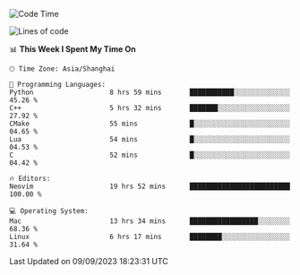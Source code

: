 <!--START_SECTION:waka-->
![Code Time](http://img.shields.io/badge/Code%20Time-1%2C567%20hrs%2035%20mins-blue)

![Lines of code](https://img.shields.io/badge/From%20Hello%20World%20I%27ve%20Written-286.3%20thousand%20lines%20of%20code-blue)

📊 **This Week I Spent My Time On** 

```text
🕑︎ Time Zone: Asia/Shanghai

💬 Programming Languages: 
Python                   8 hrs 59 mins       ███████████░░░░░░░░░░░░░░   45.26 % 
C++                      5 hrs 32 mins       ███████░░░░░░░░░░░░░░░░░░   27.92 % 
CMake                    55 mins             █░░░░░░░░░░░░░░░░░░░░░░░░   04.65 % 
Lua                      54 mins             █░░░░░░░░░░░░░░░░░░░░░░░░   04.53 % 
C                        52 mins             █░░░░░░░░░░░░░░░░░░░░░░░░   04.42 % 

🔥 Editors: 
Neovim                   19 hrs 52 mins      █████████████████████████   100.00 % 

💻 Operating System: 
Mac                      13 hrs 34 mins      █████████████████░░░░░░░░   68.36 % 
Linux                    6 hrs 17 mins       ████████░░░░░░░░░░░░░░░░░   31.64 % 
```


 Last Updated on 09/09/2023 18:23:31 UTC
<!--END_SECTION:waka-->
